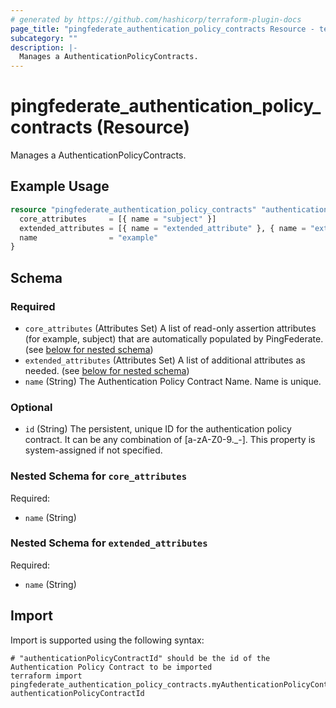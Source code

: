 ```yaml
---
# generated by https://github.com/hashicorp/terraform-plugin-docs
page_title: "pingfederate_authentication_policy_contracts Resource - terraform-provider-pingfederate"
subcategory: ""
description: |-
  Manages a AuthenticationPolicyContracts.
---
```


# pingfederate_authentication_policy_contracts (Resource)

Manages a AuthenticationPolicyContracts.

## Example Usage

```terraform
resource "pingfederate_authentication_policy_contracts" "authenticationPolicyContractsExample" {
  core_attributes     = [{ name = "subject" }]
  extended_attributes = [{ name = "extended_attribute" }, { name = "extended_attribute2" }]
  name                = "example"
}
```

<!-- schema generated by tfplugindocs -->
## Schema

### Required

- `core_attributes` (Attributes Set) A list of read-only assertion attributes (for example, subject) that are automatically populated by PingFederate. (see [below for nested schema](#nestedatt--core_attributes))
- `extended_attributes` (Attributes Set) A list of additional attributes as needed. (see [below for nested schema](#nestedatt--extended_attributes))
- `name` (String) The Authentication Policy Contract Name. Name is unique.

### Optional

- `id` (String) The persistent, unique ID for the authentication policy contract. It can be any combination of [a-zA-Z0-9._-]. This property is system-assigned if not specified.

<a id="nestedatt--core_attributes"></a>
### Nested Schema for `core_attributes`

Required:

- `name` (String)


<a id="nestedatt--extended_attributes"></a>
### Nested Schema for `extended_attributes`

Required:

- `name` (String)

## Import

Import is supported using the following syntax:

```shell
# "authenticationPolicyContractId" should be the id of the Authentication Policy Contract to be imported
terraform import pingfederate_authentication_policy_contracts.myAuthenticationPolicyContract authenticationPolicyContractId
```
